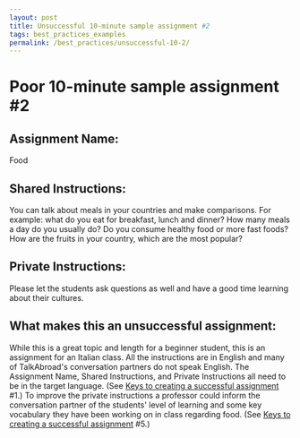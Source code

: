 ```yaml
---
layout: post
title: Unsuccessful 10-minute sample assignment #2
tags: best_practices_examples
permalink: /best_practices/unsuccessful-10-2/
---
```


# Poor 10-minute sample assignment #2

## Assignment Name: 
Food

## Shared Instructions:
You can talk about meals in your countries and make comparisons. For example: what do you eat for breakfast, lunch and dinner? How many meals a day do you usually do? Do you consume healthy food or more fast foods? How are the fruits in your country, which are the most popular?

## Private Instructions: 
Please let the students ask questions as well and have a good time learning about their cultures.
 
## What makes this an unsuccessful assignment:
While this is a great topic and length for a beginner student, this is an assignment for an Italian class. All the instructions are in English and many of TalkAbroad's conversation partners do not speak English. The Assignment Name, Shared Instructions, and Private Instructions all need to be in the target language. (See [Keys to creating a successful assignment](/best_practices/keys-to-a-successful-assignment/) #1.) To improve the private instructions a professor could inform the conversation partner of the students' level of learning and some key vocabulary they have been working on in class regarding food. (See [Keys to creating a successful assignment](/best_practices/keys-to-a-successful-assignment/) #5.)